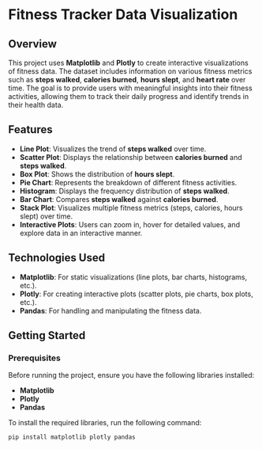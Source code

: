 # Fitness Tracker Data Visualization

## Overview

This project uses **Matplotlib** and **Plotly** to create interactive visualizations of fitness data. The dataset includes information on various fitness metrics such as **steps walked**, **calories burned**, **hours slept**, and **heart rate** over time. The goal is to provide users with meaningful insights into their fitness activities, allowing them to track their daily progress and identify trends in their health data.

## Features

- **Line Plot**: Visualizes the trend of **steps walked** over time.
- **Scatter Plot**: Displays the relationship between **calories burned** and **steps walked**.
- **Box Plot**: Shows the distribution of **hours slept**.
- **Pie Chart**: Represents the breakdown of different fitness activities.
- **Histogram**: Displays the frequency distribution of **steps walked**.
- **Bar Chart**: Compares **steps walked** against **calories burned**.
- **Stack Plot**: Visualizes multiple fitness metrics (steps, calories, hours slept) over time.
- **Interactive Plots**: Users can zoom in, hover for detailed values, and explore data in an interactive manner.

## Technologies Used

- **Matplotlib**: For static visualizations (line plots, bar charts, histograms, etc.).
- **Plotly**: For creating interactive plots (scatter plots, pie charts, box plots, etc.).
- **Pandas**: For handling and manipulating the fitness data.

## Getting Started

### Prerequisites

Before running the project, ensure you have the following libraries installed:

- **Matplotlib**
- **Plotly**
- **Pandas**

To install the required libraries, run the following command:

```bash
pip install matplotlib plotly pandas
